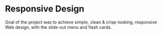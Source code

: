 # Responsive Design

Goal of the project was to achieve simple, clean & crisp-looking, responsive Web design, with the slide-out menu and flash cards.

